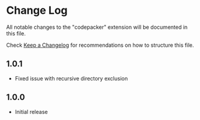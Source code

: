 # Change Log

All notable changes to the "codepacker" extension will be documented in this file.

Check [Keep a Changelog](http://keepachangelog.com/) for recommendations on how to structure this file.

## 1.0.1

- Fixed issue with recursive directory exclusion

## 1.0.0

- Initial release